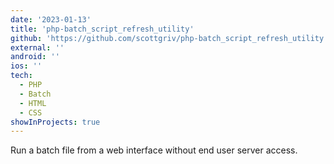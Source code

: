 ```yaml
---
date: '2023-01-13'
title: 'php-batch_script_refresh_utility'
github: 'https://github.com/scottgriv/php-batch_script_refresh_utility'
external: ''
android: ''
ios: ''
tech:
  - PHP
  - Batch
  - HTML
  - CSS
showInProjects: true
---
```


Run a batch file from a web interface without end user server access.
